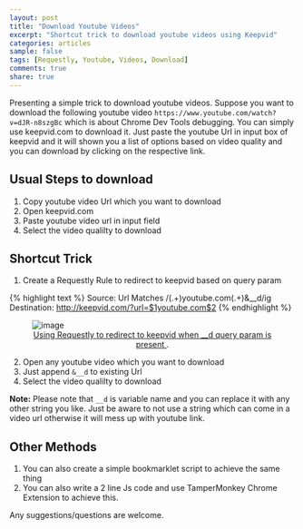 ```yaml
---
layout: post
title: "Download Youtube Videos"
excerpt: "Shortcut trick to download youtube videos using Keepvid"
categories: articles
sample: false
tags: [Requestly, Youtube, Videos, Download]
comments: true
share: true
---
```


Presenting a simple trick to download youtube videos. Suppose you want to download the following youtube video
`https://www.youtube.com/watch?v=dJR-n8szgBc` which is about Chrome Dev Tools debugging. You can simply use keepvid.com to download it.
Just paste the youtube Url in input box of keepvid and it will shown you a list of options based on video quality and you can download by clicking on the respective link.

## Usual Steps to download
1. Copy youtube video Url which you want to download
2. Open keepvid.com
3. Paste youtube video url in input field
4. Select the video qualilty to download

## Shortcut Trick

1. Create a Requestly Rule to redirect to keepvid based on query param

{% highlight text %}
  Source: Url Matches /(.+)youtube\.com(.+)&__d/ig
  Destination: http://keepvid.com/?url=$1youtube.com$2
{% endhighlight %}

<figure>
	<img src="{{ site.baseurl }}/images/youtube-videos-download-trick.png" alt="image">
  <figcaption>
    <center>
      <a href="http://chrome.google.com/webstore/detail/requestly/mdnleldcmiljblolnjhpnblkcekpdkpa"
        title="Using Requestly to redirect to keepvid when __d query param is present">
        Using Requestly to redirect to keepvid when __d query param is present
      </a>.
    </center>
  </figcaption>
</figure>

2. Open any youtube video which you want to download
3. Just append `&__d` to existing Url
4. Select the video qualilty to download

**Note:** Please note that `__d` is variable name and you can replace it with any other string you like. Just be aware to not use a string which can come in  a video url otherwise it will mess up with youtube link.

## Other Methods
1. You can also create a simple bookmarklet script to achieve the same thing
2. You can also write a 2 line Js code and use TamperMonkey Chrome Extension to achieve this.

Any suggestions/questions are welcome.  